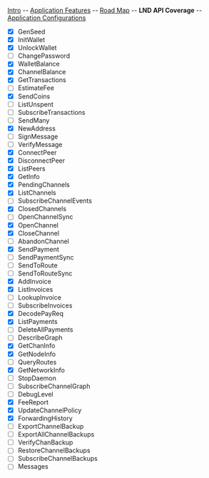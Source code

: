 [Intro](../README.md) -- [Application Features](Application_features.md) -- [Road Map](Roadmap.md) -- **LND API Coverage** -- [Application Configurations](Application_configurations)

- [x] GenSeed
- [x] InitWallet
- [x] UnlockWallet
- [ ] ChangePassword
- [x] WalletBalance
- [x] ChannelBalance
- [x] GetTransactions
- [ ] EstimateFee
- [x] SendCoins
- [ ] ListUnspent
- [ ] SubscribeTransactions
- [ ] SendMany
- [x] NewAddress
- [ ] SignMessage
- [ ] VerifyMessage
- [x] ConnectPeer
- [x] DisconnectPeer
- [x] ListPeers
- [x] GetInfo
- [x] PendingChannels
- [x] ListChannels
- [ ] SubscribeChannelEvents
- [x] ClosedChannels
- [ ] OpenChannelSync
- [x] OpenChannel
- [x] CloseChannel
- [ ] AbandonChannel
- [x] SendPayment
- [ ] SendPaymentSync
- [ ] SendToRoute
- [ ] SendToRouteSync
- [x] AddInvoice
- [x] ListInvoices
- [ ] LookupInvoice
- [ ] SubscribeInvoices
- [x] DecodePayReq
- [x] ListPayments
- [ ] DeleteAllPayments
- [ ] DescribeGraph
- [x] GetChanInfo
- [x] GetNodeInfo
- [ ] QueryRoutes
- [x] GetNetworkInfo
- [ ] StopDaemon
- [ ] SubscribeChannelGraph
- [ ] DebugLevel
- [x] FeeReport
- [x] UpdateChannelPolicy
- [x] ForwardingHistory
- [ ] ExportChannelBackup
- [ ] ExportAllChannelBackups
- [ ] VerifyChanBackup
- [ ] RestoreChannelBackups
- [ ] SubscribeChannelBackups
- [ ] Messages
